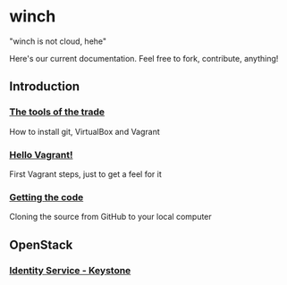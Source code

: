 # winch

"winch is not cloud, hehe"

Here's our current documentation. Feel free to fork, contribute, anything!


## Introduction

### [The tools of the trade](intro-1-tools.md)

How to install git, VirtualBox and Vagrant

### [Hello Vagrant!](intro-2-vagrant.md)

First Vagrant steps, just to get a feel for it

### [Getting the code](intro-3-checkout.md)

Cloning the source from GitHub to your local computer

## OpenStack

### [Identity Service - Keystone](openstack-1-keystone.md)


